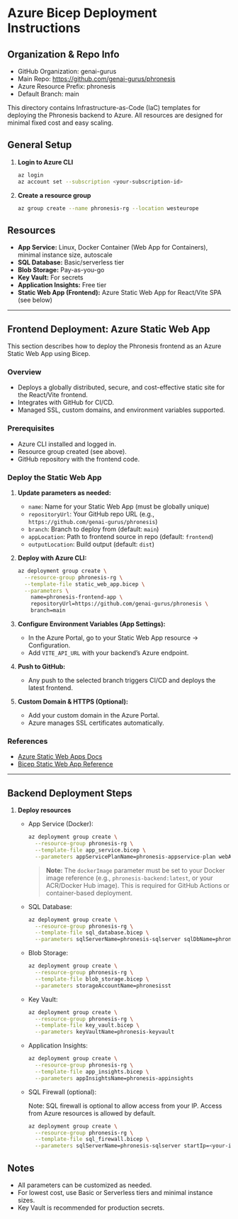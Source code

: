 # Azure Bicep Deployment Instructions

## Organization & Repo Info
- GitHub Organization: genai-gurus
- Main Repo: https://github.com/genai-gurus/phronesis
- Azure Resource Prefix: phronesis
- Default Branch: main


This directory contains Infrastructure-as-Code (IaC) templates for deploying the Phronesis backend to Azure. All resources are designed for minimal fixed cost and easy scaling.

## General Setup

1. **Login to Azure CLI**
   ```sh
   az login
   az account set --subscription <your-subscription-id>
   ```

2. **Create a resource group**
   ```sh
   az group create --name phronesis-rg --location westeurope
   ```

## Resources
- **App Service:** Linux, Docker Container (Web App for Containers), minimal instance size, autoscale
- **SQL Database:** Basic/serverless tier
- **Blob Storage:** Pay-as-you-go
- **Key Vault:** For secrets
- **Application Insights:** Free tier
- **Static Web App (Frontend):** Azure Static Web App for React/Vite SPA (see below)

---

## Frontend Deployment: Azure Static Web App

This section describes how to deploy the Phronesis frontend as an Azure Static Web App using Bicep.

### Overview
- Deploys a globally distributed, secure, and cost-effective static site for the React/Vite frontend.
- Integrates with GitHub for CI/CD.
- Managed SSL, custom domains, and environment variables supported.

### Prerequisites
- Azure CLI installed and logged in.
- Resource group created (see above).
- GitHub repository with the frontend code.

### Deploy the Static Web App

1. **Update parameters as needed:**
   - `name`: Name for your Static Web App (must be globally unique)
   - `repositoryUrl`: Your GitHub repo URL (e.g., `https://github.com/genai-gurus/phronesis`)
   - `branch`: Branch to deploy from (default: `main`)
   - `appLocation`: Path to frontend source in repo (default: `frontend`)
   - `outputLocation`: Build output (default: `dist`)

2. **Deploy with Azure CLI:**
   ```sh
   az deployment group create \
     --resource-group phronesis-rg \
     --template-file static_web_app.bicep \
     --parameters \
       name=phronesis-frontend-app \
       repositoryUrl=https://github.com/genai-gurus/phronesis \
       branch=main
   ```

3. **Configure Environment Variables (App Settings):**
   - In the Azure Portal, go to your Static Web App resource → Configuration.
   - Add `VITE_API_URL` with your backend’s Azure endpoint.

4. **Push to GitHub:**
   - Any push to the selected branch triggers CI/CD and deploys the latest frontend.

5. **Custom Domain & HTTPS (Optional):**
   - Add your custom domain in the Azure Portal.
   - Azure manages SSL certificates automatically.

### References
- [Azure Static Web Apps Docs](https://learn.microsoft.com/en-us/azure/static-web-apps/overview)
- [Bicep Static Web App Reference](https://learn.microsoft.com/en-us/azure/templates/microsoft.web/staticsites)

---

## Backend Deployment Steps

1. **Deploy resources**
   - App Service (Docker):
     ```sh
     az deployment group create \
       --resource-group phronesis-rg \
       --template-file app_service.bicep \
       --parameters appServicePlanName=phronesis-appservice-plan webAppName=phronesis-backend-app dockerImage=phronesis-backend:latest
     ```
     > **Note:** The `dockerImage` parameter must be set to your Docker image reference (e.g., `phronesis-backend:latest`, or your ACR/Docker Hub image). This is required for GitHub Actions or container-based deployment.

   - SQL Database:
     ```sh
     az deployment group create \
       --resource-group phronesis-rg \
       --template-file sql_database.bicep \
       --parameters sqlServerName=phronesis-sqlserver sqlDbName=phronesisdb adminLogin=<admin> adminPassword=<password>
     ```
   - Blob Storage:
     ```sh
     az deployment group create \
       --resource-group phronesis-rg \
       --template-file blob_storage.bicep \
       --parameters storageAccountName=phronesisst
     ```
   - Key Vault:
     ```sh
     az deployment group create \
       --resource-group phronesis-rg \
       --template-file key_vault.bicep \
       --parameters keyVaultName=phronesis-keyvault
     ```
   - Application Insights:
     ```sh
     az deployment group create \
       --resource-group phronesis-rg \
       --template-file app_insights.bicep \
       --parameters appInsightsName=phronesis-appinsights
     ```
   
   - SQL Firewall (optional):

       Note: SQL firewall is optional to allow access from your IP. Access from Azure resources is allowed by default.
     ```sh
     az deployment group create \
       --resource-group phronesis-rg \
       --template-file sql_firewall.bicep \
       --parameters sqlServerName=phronesis-sqlserver startIp=<your-ip> endIp=<your-ip>
     ```

## Notes
- All parameters can be customized as needed.
- For lowest cost, use Basic or Serverless tiers and minimal instance sizes.
- Key Vault is recommended for production secrets.
